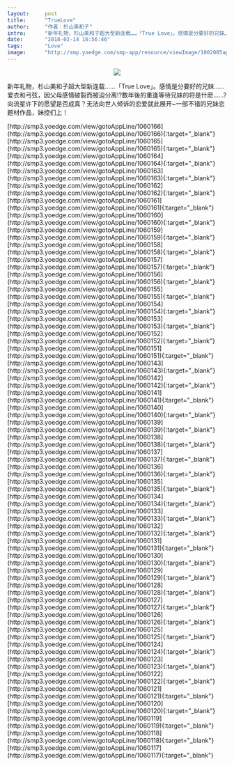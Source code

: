 ```yaml
---
layout:     post
title:      "TrueLove"
author:     "作者：杉山美和子"
intro:      "新年礼物，杉山美和子超大型新连载……「True Love」。感情是分要好的兄妹……爱衣和弓弦，因父母感情破裂而被迫分离!?数年後的重逢等待兄妹的将是什麽……?向流星许下的愿望是否成真？无法向世人倾诉的恋爱就此展开~一部不错的兄妹恋题材作品，妹控们上！"
date:       "2018-02-14 16:56:46"
tags:       "Love"
image:      "http://smp.yoedge.com/smp-app/resource/viewImage/1002005appline.png"
---
```

<div style="text-align: center">
<p><img src="http://smp.yoedge.com/smp-app/resource/viewImage/1002005appline.png"/></p>
</div>
<p class="post-meta">
<span>新年礼物，杉山美和子超大型新连载……「True Love」。感情是分要好的兄妹……爱衣和弓弦，因父母感情破裂而被迫分离!?数年後的重逢等待兄妹的将是什麽……?向流星许下的愿望是否成真？无法向世人倾诉的恋爱就此展开~一部不错的兄妹恋题材作品，妹控们上！</span>
</p>
[http://smp3.yoedge.com/view/gotoAppLine/1060166](http://smp3.yoedge.com/view/gotoAppLine/1060166){:target="_blank"}
[http://smp3.yoedge.com/view/gotoAppLine/1060165](http://smp3.yoedge.com/view/gotoAppLine/1060165){:target="_blank"}
[http://smp3.yoedge.com/view/gotoAppLine/1060164](http://smp3.yoedge.com/view/gotoAppLine/1060164){:target="_blank"}
[http://smp3.yoedge.com/view/gotoAppLine/1060163](http://smp3.yoedge.com/view/gotoAppLine/1060163){:target="_blank"}
[http://smp3.yoedge.com/view/gotoAppLine/1060162](http://smp3.yoedge.com/view/gotoAppLine/1060162){:target="_blank"}
[http://smp3.yoedge.com/view/gotoAppLine/1060161](http://smp3.yoedge.com/view/gotoAppLine/1060161){:target="_blank"}
[http://smp3.yoedge.com/view/gotoAppLine/1060160](http://smp3.yoedge.com/view/gotoAppLine/1060160){:target="_blank"}
[http://smp3.yoedge.com/view/gotoAppLine/1060159](http://smp3.yoedge.com/view/gotoAppLine/1060159){:target="_blank"}
[http://smp3.yoedge.com/view/gotoAppLine/1060158](http://smp3.yoedge.com/view/gotoAppLine/1060158){:target="_blank"}
[http://smp3.yoedge.com/view/gotoAppLine/1060157](http://smp3.yoedge.com/view/gotoAppLine/1060157){:target="_blank"}
[http://smp3.yoedge.com/view/gotoAppLine/1060156](http://smp3.yoedge.com/view/gotoAppLine/1060156){:target="_blank"}
[http://smp3.yoedge.com/view/gotoAppLine/1060155](http://smp3.yoedge.com/view/gotoAppLine/1060155){:target="_blank"}
[http://smp3.yoedge.com/view/gotoAppLine/1060154](http://smp3.yoedge.com/view/gotoAppLine/1060154){:target="_blank"}
[http://smp3.yoedge.com/view/gotoAppLine/1060153](http://smp3.yoedge.com/view/gotoAppLine/1060153){:target="_blank"}
[http://smp3.yoedge.com/view/gotoAppLine/1060152](http://smp3.yoedge.com/view/gotoAppLine/1060152){:target="_blank"}
[http://smp3.yoedge.com/view/gotoAppLine/1060151](http://smp3.yoedge.com/view/gotoAppLine/1060151){:target="_blank"}
[http://smp3.yoedge.com/view/gotoAppLine/1060143](http://smp3.yoedge.com/view/gotoAppLine/1060143){:target="_blank"}
[http://smp3.yoedge.com/view/gotoAppLine/1060142](http://smp3.yoedge.com/view/gotoAppLine/1060142){:target="_blank"}
[http://smp3.yoedge.com/view/gotoAppLine/1060141](http://smp3.yoedge.com/view/gotoAppLine/1060141){:target="_blank"}
[http://smp3.yoedge.com/view/gotoAppLine/1060140](http://smp3.yoedge.com/view/gotoAppLine/1060140){:target="_blank"}
[http://smp3.yoedge.com/view/gotoAppLine/1060139](http://smp3.yoedge.com/view/gotoAppLine/1060139){:target="_blank"}
[http://smp3.yoedge.com/view/gotoAppLine/1060138](http://smp3.yoedge.com/view/gotoAppLine/1060138){:target="_blank"}
[http://smp3.yoedge.com/view/gotoAppLine/1060137](http://smp3.yoedge.com/view/gotoAppLine/1060137){:target="_blank"}
[http://smp3.yoedge.com/view/gotoAppLine/1060136](http://smp3.yoedge.com/view/gotoAppLine/1060136){:target="_blank"}
[http://smp3.yoedge.com/view/gotoAppLine/1060135](http://smp3.yoedge.com/view/gotoAppLine/1060135){:target="_blank"}
[http://smp3.yoedge.com/view/gotoAppLine/1060134](http://smp3.yoedge.com/view/gotoAppLine/1060134){:target="_blank"}
[http://smp3.yoedge.com/view/gotoAppLine/1060133](http://smp3.yoedge.com/view/gotoAppLine/1060133){:target="_blank"}
[http://smp3.yoedge.com/view/gotoAppLine/1060132](http://smp3.yoedge.com/view/gotoAppLine/1060132){:target="_blank"}
[http://smp3.yoedge.com/view/gotoAppLine/1060131](http://smp3.yoedge.com/view/gotoAppLine/1060131){:target="_blank"}
[http://smp3.yoedge.com/view/gotoAppLine/1060130](http://smp3.yoedge.com/view/gotoAppLine/1060130){:target="_blank"}
[http://smp3.yoedge.com/view/gotoAppLine/1060129](http://smp3.yoedge.com/view/gotoAppLine/1060129){:target="_blank"}
[http://smp3.yoedge.com/view/gotoAppLine/1060128](http://smp3.yoedge.com/view/gotoAppLine/1060128){:target="_blank"}
[http://smp3.yoedge.com/view/gotoAppLine/1060127](http://smp3.yoedge.com/view/gotoAppLine/1060127){:target="_blank"}
[http://smp3.yoedge.com/view/gotoAppLine/1060126](http://smp3.yoedge.com/view/gotoAppLine/1060126){:target="_blank"}
[http://smp3.yoedge.com/view/gotoAppLine/1060125](http://smp3.yoedge.com/view/gotoAppLine/1060125){:target="_blank"}
[http://smp3.yoedge.com/view/gotoAppLine/1060124](http://smp3.yoedge.com/view/gotoAppLine/1060124){:target="_blank"}
[http://smp3.yoedge.com/view/gotoAppLine/1060123](http://smp3.yoedge.com/view/gotoAppLine/1060123){:target="_blank"}
[http://smp3.yoedge.com/view/gotoAppLine/1060122](http://smp3.yoedge.com/view/gotoAppLine/1060122){:target="_blank"}
[http://smp3.yoedge.com/view/gotoAppLine/1060121](http://smp3.yoedge.com/view/gotoAppLine/1060121){:target="_blank"}
[http://smp3.yoedge.com/view/gotoAppLine/1060120](http://smp3.yoedge.com/view/gotoAppLine/1060120){:target="_blank"}
[http://smp3.yoedge.com/view/gotoAppLine/1060119](http://smp3.yoedge.com/view/gotoAppLine/1060119){:target="_blank"}
[http://smp3.yoedge.com/view/gotoAppLine/1060118](http://smp3.yoedge.com/view/gotoAppLine/1060118){:target="_blank"}
[http://smp3.yoedge.com/view/gotoAppLine/1060117](http://smp3.yoedge.com/view/gotoAppLine/1060117){:target="_blank"}


